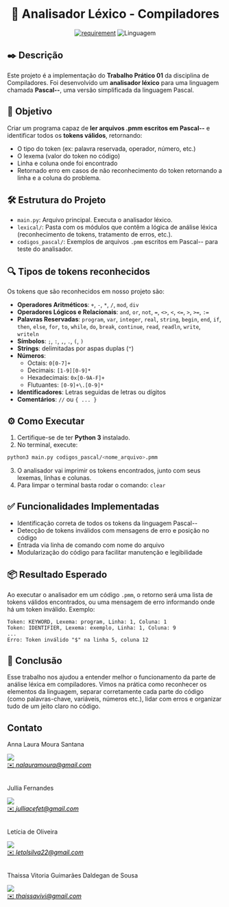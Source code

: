 <h1 align="center" font-size="200em"><b>📘 Analisador Léxico - Compiladores</b></h1>

<div align = "center" >

[![requirement](https://img.shields.io/badge/IDE-Visual%20Studio%20Code-informational)](https://code.visualstudio.com/docs/?dv=linux64_deb)
![Linguagem](https://img.shields.io/badge/Linguagem-Python-orange)
</div>

## ✒️ Descrição
Este projeto é a implementação do **Trabalho Prático 01** da disciplina de Compiladores. Foi desenvolvido um **analisador léxico** para uma linguagem chamada **Pascal--**, uma versão simplificada da linguagem Pascal.

## 🧠 Objetivo

Criar um programa capaz de **ler arquivos .pmm escritos em Pascal--** e identificar todos os **tokens válidos**, retornando:

- O tipo do token (ex: palavra reservada, operador, número, etc.)
- O lexema (valor do token no código)
- Linha e coluna onde foi encontrado
- Retornado erro em casos de não reconhecimento do token retornando a linha e a coluna do problema.

## 🛠 Estrutura do Projeto

- `main.py`: Arquivo principal. Executa o analisador léxico.
- `lexical/`: Pasta com os módulos que contêm a lógica de análise léxica (reconhecimento de tokens, tratamento de erros, etc.).
- `codigos_pascal/`: Exemplos de arquivos `.pmm` escritos em Pascal-- para teste do analisador.

## 🔍 Tipos de tokens reconhecidos
Os tokens que são reconhecidos em nosso projeto são:

- **Operadores Aritméticos**: `+`, `-`, `*`, `/`, `mod`, `div`
- **Operadores Lógicos e Relacionais**: `and`, `or`, `not`, `=`, `<>`, `<`, `<=`, `>`, `>=`, `:=`
- **Palavras Reservadas**: `program`, `var`, `integer`, `real`, `string`, `begin`, `end`, `if`, `then`, `else`, `for`, `to`, `while`, `do`, `break`, `continue`, `read`, `readln`, `write`, `writeln`
- **Símbolos**: `;`, `:`, `,`, `.`, `(`, `)`
- **Strings**: delimitadas por aspas duplas (`"`)
- **Números**:
  - Octais: `0[0-7]+`
  - Decimais: `[1-9][0-9]*`
  - Hexadecimais: `0x[0-9A-F]+`
  - Flutuantes: `[0-9]+\.[0-9]*`
- **Identificadores**: Letras seguidas de letras ou dígitos
- **Comentários**: `//` ou `{ ... }`

## ⚙️ Como Executar

1. Certifique-se de ter **Python 3** instalado.
2. No terminal, execute:

```bash
python3 main.py codigos_pascal/<nome_arquivo>.pmm
```
3. O analisador vai imprimir os tokens encontrados, junto com seus lexemas, linhas e colunas.
4. Para limpar o terminal basta rodar o comando: `clear`
   
## ✅ Funcionalidades Implementadas

- Identificação correta de todos os tokens da linguagem Pascal--
- Detecção de tokens inválidos com mensagens de erro e posição no código
- Entrada via linha de comando com nome do arquivo
- Modularização do código para facilitar manutenção e legibilidade

## 📦 Resultado Esperado

Ao executar o analisador em um código `.pmm`, o retorno será uma lista de tokens válidos encontrados, ou uma mensagem de erro informando onde há um token inválido. Exemplo:

```
Token: KEYWORD, Lexema: program, Linha: 1, Coluna: 1  
Token: IDENTIFIER, Lexema: exemplo, Linha: 1, Coluna: 9  
...  
Erro: Token inválido "$" na linha 5, coluna 12
```

## 📌 Conclusão

Esse trabalho nos ajudou a entender melhor o funcionamento da parte de análise léxica em compiladores. Vimos na prática como reconhecer os elementos da linguagem, separar corretamente cada parte do código (como palavras-chave, variáveis, números etc.), lidar com erros e organizar tudo de um jeito claro no código.

## Contato
<div>
 <p align="justify"> Anna Laura Moura Santana</p>
 <a href="https://t.me/annalaurams">
 <img align="center" src="https://img.shields.io/badge/Telegram-2CA5E0?style=for-the-badge&logo=telegram&logoColor=white"/> 
 </div>
<a style="color:black" href="mailto:nalauramoura@gmail.com?subject=[GitHub]%20Source%20Dynamic%20Lists">
✉️ <i>nalauramoura@gmail.com</i>
</a>

<div>
 <br><p align="justify"> Jullia Fernandes</p>
 <a href="https://t.me/JulliaFernandes">
 <img align="center" src="https://img.shields.io/badge/Telegram-2CA5E0?style=for-the-badge&logo=telegram&logoColor=white"/> 
 </div>
<a style="color:black" href="mailto:julliacefet@gmail.com?subject=[GitHub]%20Source%20Dynamic%20Lists">
✉️ <i>julliacefet@gmail.com</i>
</a>

<div>
 <br><p align="justify"> Letícia de Oliveira</p>
 <a href="https://t.me/letolsilva">
 <img align="center" src="https://img.shields.io/badge/Telegram-2CA5E0?style=for-the-badge&logo=telegram&logoColor=white"/> 
 </div>
<a style="color:black" href="mailto:letolsilva22@gmail.com?subject=[GitHub]%20Source%20Dynamic%20Lists">
✉️ <i>letolsilva22@gmail.com</i>
</a>

<div>
 <br><p align="justify"> Thaissa Vitoria Guimarães Daldegan de Sousa</p>
 <a href="https://t.me/thaissadaldegan">
 <img align="center" src="https://img.shields.io/badge/Telegram-2CA5E0?style=for-the-badge&logo=telegram&logoColor=white"/> 
 </div>
<a style="color:black" href="mailto:thaissavivi@gmail.com?subject=[GitHub]%20Source%20Dynamic%20Lists">
✉️ <i>thaissavivi@gmail.com</i>
</a>
